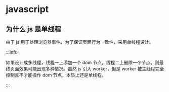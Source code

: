 # javascript

## 为什么 js 是单线程

由于 js 用于处理浏览器事件，为了保证页面行为一致性，采用单线程设计。

:::info

如果设计成多线程，线程一上添加一个 dom 节点，线程二上删除一个节点。则最终页面效果可能出现多种情况。虽然 js 引入 worker，但是 worker 被主线程完全控制且不才能操作 dom 节点，本质上还是单线程。

:::
